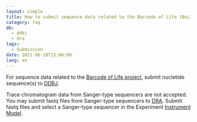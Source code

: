 ```yaml
---
layout: simple
title: How to submit sequence data related to the Barcode of Life (BoL)?
category: faq
db:
  - ddbj
  - dra
tags: 
  - Submission
date: 2021-06-18T15:06:09
lang: en
---
```


For sequence data related to the [Barcode of Life project](https://ibol.org/), submit nucletide sequence(s) to [DDBJ](/ddbj/index-e.html).   

Trace chromatogram data from Sanger-type sequencers are not accepted. You may submit fastq files from Sanger-type sequencers to [DRA](/dra/submission-e.html). Submit fastq files and select a Sanger-type sequencer in the Experiment [Instrument Model](/dra/metadata-e.html#Instrument).    


